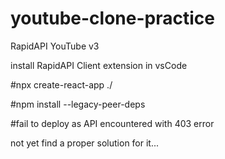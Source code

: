# youtube-clone-practice

RapidAPI YouTube v3

install RapidAPI Client extension in vsCode

#npx create-react-app ./

#npm install --legacy-peer-deps

#fail to deploy as API encountered with 403 error

not yet find a proper solution for it...
